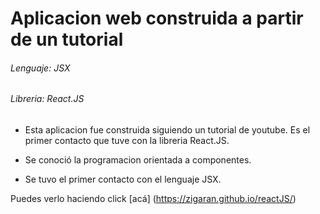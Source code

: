 # Aplicacion web construida a partir de un tutorial
###### Lenguaje: JSX 
###### Libreria: React.JS

- Esta aplicacion fue construida siguiendo un tutorial de youtube. Es el primer contacto que tuve con la libreria React.JS.

- Se conoció la programacion orientada a componentes.

- Se tuvo el primer contacto con el lenguaje JSX.

Puedes verlo haciendo click [acá] (https://zigaran.github.io/reactJS/)

